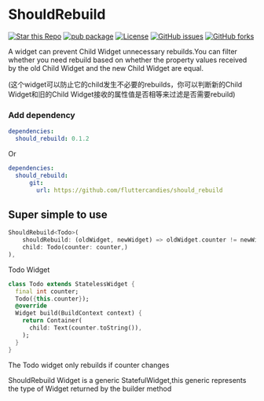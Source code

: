 # ShouldRebuild

[![Star this Repo](https://img.shields.io/github/stars/fantasy525/should_rebuild)](https://github.com/fantasy525/should_rebuild)
[![pub package](https://img.shields.io/pub/v/should_rebuild.svg)](https://pub.dartlang.org/packages/should_rebuild) 
[![License](https://img.shields.io/badge/license-MIT-green.svg)](/LICENSE)
[![GitHub issues](https://img.shields.io/github/issues/fantasy525/should_rebuild)](https://github.com/fantasy525/should_rebuild/issues)
[![GitHub forks](https://img.shields.io/github/forks/fantasy525/should_rebuild)](https://github.com/fluttercandies/should_rebuild/forks)

A widget can prevent Child Widget unnecessary rebuilds.You can filter whether you need rebuild based on whether the property values received by the old Child Widget and the new Child Widget are equal.

(这个widget可以防止它的child发生不必要的rebuilds，你可以判断新的Child Widget和旧的Child Widget接收的属性值是否相等来过滤是否需要rebuild)

### Add dependency
```yaml
dependencies:
  should_rebuild: 0.1.2
```
Or
```yaml
dependencies:
  should_rebuild:
      git:
        url: https://github.com/fluttercandies/should_rebuild
```

## Super simple to use

```dart
ShouldRebuild<Todo>(
    shouldRebuild: (oldWidget, newWidget) => oldWidget.counter != newWidget.counter,
    child: Todo(counter: counter,)
),
```
Todo Widget
```dart
class Todo extends StatelessWidget {
  final int counter;
  Todo({this.counter});
  @override
  Widget build(BuildContext context) {
    return Container(
      child: Text(counter.toString()),
    );
  }
}
```
The Todo widget only rebuilds if counter changes

ShouldRebuild Widget is a generic StatefulWidget,this generic represents the type of Widget returned by the builder method



